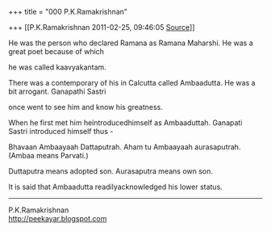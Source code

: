 +++
title = "000 P.K.Ramakrishnan"

+++
[[P.K.Ramakrishnan	2011-02-25, 09:46:05 [Source](https://groups.google.com/g/samskrita/c/_cBAHgYFGP4)]]



He was the person who declared Ramana as Ramana Maharshi. He was a great poet because of which

he was called kaavyakantam.

  

There was a contemporary of his in Calcutta called Ambaadutta. He was a bit arrogant. Ganapathi Sastri

once went to see him and know his greatness.

  

When he first met him heintroducedhimself as Ambaaduttah. Ganapati Sastri introduced himself thus -

Bhavaan Ambaayaah Dattaputrah. Aham tu Ambaayaah aurasaputrah. (Ambaa means Parvati.)

  

Duttaputra means adopted son. Aurasaputra means own son.

  

It is said that Ambaadutta readilyacknowledged his lower status.

-----------------------------------  
P.K.Ramakrishnan  
<http://peekayar.blogspot.com>

  

  

